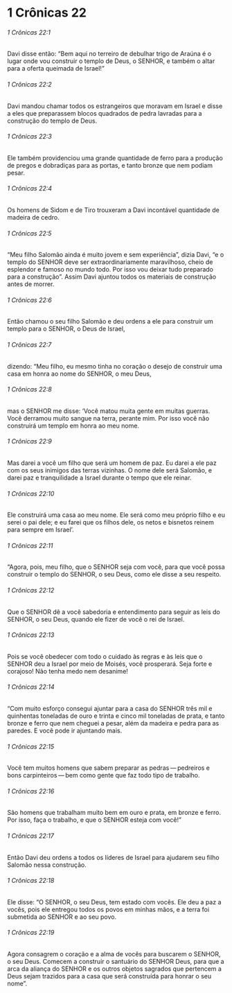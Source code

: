 # 1 Crônicas 22

###### 1 Crônicas 22:1

Davi disse então: “Bem aqui no terreiro de debulhar trigo de Araúna é o lugar onde vou construir o templo de Deus, o SENHOR, e também o altar para a oferta queimada de Israel!”

###### 1 Crônicas 22:2

Davi mandou chamar todos os estrangeiros que moravam em Israel e disse a eles que preparassem blocos quadrados de pedra lavradas para a construção do templo de Deus.

###### 1 Crônicas 22:3

Ele também providenciou uma grande quantidade de ferro para a produção de pregos e dobradiças para as portas, e tanto bronze que nem podiam pesar.

###### 1 Crônicas 22:4

Os homens de Sidom e de Tiro trouxeram a Davi incontável quantidade de madeira de cedro.

###### 1 Crônicas 22:5

“Meu filho Salomão ainda é muito jovem e sem experiência”, dizia Davi, “e o templo do SENHOR deve ser extraordinariamente maravilhoso, cheio de esplendor e famoso no mundo todo. Por isso vou deixar tudo preparado para a construção”. Assim Davi ajuntou todos os materiais de construção antes de morrer.

###### 1 Crônicas 22:6

Então chamou o seu filho Salomão e deu ordens a ele para construir um templo para o SENHOR, o Deus de Israel,

###### 1 Crônicas 22:7

dizendo: “Meu filho, eu mesmo tinha no coração o desejo de construir uma casa em honra ao nome do SENHOR, o meu Deus,

###### 1 Crônicas 22:8

mas o SENHOR me disse: ‘Você matou muita gente em muitas guerras. Você derramou muito sangue na terra, perante mim. Por isso você não construirá um templo em honra ao meu nome.

###### 1 Crônicas 22:9

Mas darei a você um filho que será um homem de paz. Eu darei a ele paz com os seus inimigos das terras vizinhas. O nome dele será Salomão, e darei paz e tranquilidade a Israel durante o tempo que ele reinar.

###### 1 Crônicas 22:10

Ele construirá uma casa ao meu nome. Ele será como meu próprio filho e eu serei o pai dele; e eu farei que os filhos dele, os netos e bisnetos reinem para sempre em Israel’.

###### 1 Crônicas 22:11

“Agora, pois, meu filho, que o SENHOR seja com você, para que você possa construir o templo do SENHOR, o seu Deus, como ele disse a seu respeito.

###### 1 Crônicas 22:12

Que o SENHOR dê a você sabedoria e entendimento para seguir as leis do SENHOR, o seu Deus, quando ele fizer de você o rei de Israel.

###### 1 Crônicas 22:13

Pois se você obedecer com todo o cuidado às regras e às leis que o SENHOR deu a Israel por meio de Moisés, você prosperará. Seja forte e corajoso! Não tenha medo nem desanime!

###### 1 Crônicas 22:14

“Com muito esforço consegui ajuntar para a casa do SENHOR três mil e quinhentas toneladas de ouro e trinta e cinco mil toneladas de prata, e tanto bronze e ferro que nem cheguei a pesar, além da madeira e pedra para as paredes. E você pode ir ajuntando mais.

###### 1 Crônicas 22:15

Você tem muitos homens que sabem preparar as pedras — pedreiros e bons carpinteiros — bem como gente que faz todo tipo de trabalho.

###### 1 Crônicas 22:16

São homens que trabalham muito bem em ouro e prata, em bronze e ferro. Por isso, faça o trabalho, e que o SENHOR esteja com você!”

###### 1 Crônicas 22:17

Então Davi deu ordens a todos os líderes de Israel para ajudarem seu filho Salomão nessa construção.

###### 1 Crônicas 22:18

Ele disse: “O SENHOR, o seu Deus, tem estado com vocês. Ele deu a paz a vocês, pois ele entregou todos os povos em minhas mãos, e a terra foi submetida ao SENHOR e ao seu povo.

###### 1 Crônicas 22:19

Agora consagrem o coração e a alma de vocês para buscarem o SENHOR, o seu Deus. Comecem a construir o santuário do SENHOR Deus, para que a arca da aliança do SENHOR e os outros objetos sagrados que pertencem a Deus sejam trazidos para a casa que será construída para honrar o seu nome”.

